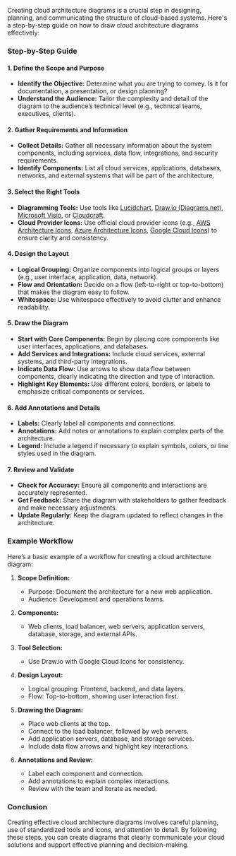 Creating cloud architecture diagrams is a crucial step in designing, planning, and communicating the structure of cloud-based systems. Here's a step-by-step guide on how to draw cloud architecture diagrams effectively:

### Step-by-Step Guide

#### 1. **Define the Scope and Purpose**

- **Identify the Objective:** Determine what you are trying to convey. Is it for documentation, a presentation, or design planning?
- **Understand the Audience:** Tailor the complexity and detail of the diagram to the audience’s technical level (e.g., technical teams, executives, clients).

#### 2. **Gather Requirements and Information**

- **Collect Details:** Gather all necessary information about the system components, including services, data flow, integrations, and security requirements.
- **Identify Components:** List all cloud services, applications, databases, networks, and external systems that will be part of the architecture.

#### 3. **Select the Right Tools**

- **Diagramming Tools:** Use tools like [Lucidchart](https://www.lucidchart.com), [Draw.io (Diagrams.net)](https://app.diagrams.net/), [Microsoft Visio](https://www.microsoft.com/en-us/microsoft-365/visio/flowchart-software), or [Cloudcraft](https://cloudcraft.co/).
- **Cloud Provider Icons:** Use official cloud provider icons (e.g., [AWS Architecture Icons](https://aws.amazon.com/architecture/icons/), [Azure Architecture Icons](https://learn.microsoft.com/en-us/azure/architecture/icons/), [Google Cloud Icons](https://cloud.google.com/icons)) to ensure clarity and consistency.

#### 4. **Design the Layout**

- **Logical Grouping:** Organize components into logical groups or layers (e.g., user interface, application, data, network).
- **Flow and Orientation:** Decide on a flow (left-to-right or top-to-bottom) that makes the diagram easy to follow.
- **Whitespace:** Use whitespace effectively to avoid clutter and enhance readability.

#### 5. **Draw the Diagram**

- **Start with Core Components:** Begin by placing core components like user interfaces, applications, and databases.
- **Add Services and Integrations:** Include cloud services, external systems, and third-party integrations.
- **Indicate Data Flow:** Use arrows to show data flow between components, clearly indicating the direction and type of interaction.
- **Highlight Key Elements:** Use different colors, borders, or labels to emphasize critical components or services.

#### 6. **Add Annotations and Details**

- **Labels:** Clearly label all components and connections.
- **Annotations:** Add notes or annotations to explain complex parts of the architecture.
- **Legend:** Include a legend if necessary to explain symbols, colors, or line styles used in the diagram.

#### 7. **Review and Validate**

- **Check for Accuracy:** Ensure all components and interactions are accurately represented.
- **Get Feedback:** Share the diagram with stakeholders to gather feedback and make necessary adjustments.
- **Update Regularly:** Keep the diagram updated to reflect changes in the architecture.

### Example Workflow

Here’s a basic example of a workflow for creating a cloud architecture diagram:

1. **Scope Definition:**
   - Purpose: Document the architecture for a new web application.
   - Audience: Development and operations teams.

2. **Components:**
   - Web clients, load balancer, web servers, application servers, database, storage, and external APIs.

3. **Tool Selection:**
   - Use Draw.io with Google Cloud Icons for consistency.

4. **Design Layout:**
   - Logical grouping: Frontend, backend, and data layers.
   - Flow: Top-to-bottom, showing user interaction first.

5. **Drawing the Diagram:**
   - Place web clients at the top.
   - Connect to the load balancer, followed by web servers.
   - Add application servers, database, and storage services.
   - Include data flow arrows and highlight key interactions.

6. **Annotations and Review:**
   - Label each component and connection.
   - Add annotations to explain complex interactions.
   - Review with the team and iterate as needed.

### Conclusion

Creating effective cloud architecture diagrams involves careful planning, use of standardized tools and icons, and attention to detail. By following these steps, you can create diagrams that clearly communicate your cloud solutions and support effective planning and decision-making.
